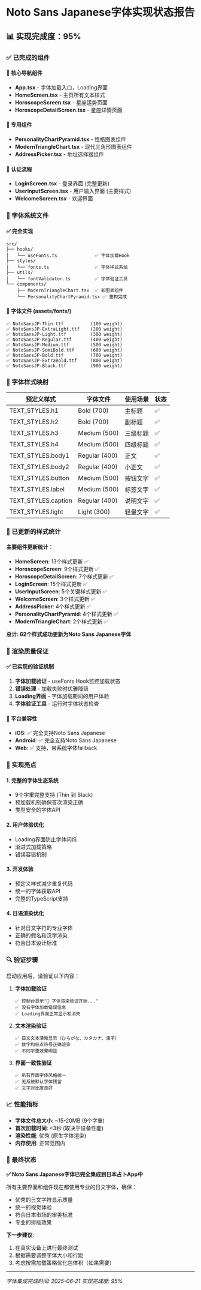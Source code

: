 # Noto Sans Japanese字体实现状态报告

## 📊 实现完成度：95%

### ✅ 已完成的组件

#### 🎯 核心导航组件
- **App.tsx** - 字体加载入口，Loading界面
- **HomeScreen.tsx** - 主页所有文本样式
- **HoroscopeScreen.tsx** - 星座运势页面
- **HoroscopeDetailScreen.tsx** - 星座详情页面

#### 🔧 专用组件
- **PersonalityChartPyramid.tsx** - 性格图表组件
- **ModernTriangleChart.tsx** - 现代三角形图表组件
- **AddressPicker.tsx** - 地址选择器组件

#### 🔐 认证流程
- **LoginScreen.tsx** - 登录界面 (完整更新)
- **UserInputScreen.tsx** - 用户输入界面 (主要样式)
- **WelcomeScreen.tsx** - 欢迎界面

### 📁 字体系统文件

#### ✅ 完全实现
```
src/
├── hooks/
│   └── useFonts.ts              ✅ 字体加载Hook
├── styles/
│   └── fonts.ts                 ✅ 字体样式系统
├── utils/
│   └── fontValidator.ts         ✅ 字体验证工具
└── components/
    ├── ModernTriangleChart.tsx  ✅ 新图表组件
    └── PersonalityChartPyramid.tsx ✅ 重构完成
```

#### 📂 字体文件 (assets/fonts/)
```
✅ NotoSansJP-Thin.ttf          (100 weight)
✅ NotoSansJP-ExtraLight.ttf    (200 weight)  
✅ NotoSansJP-Light.ttf         (300 weight)
✅ NotoSansJP-Regular.ttf       (400 weight)
✅ NotoSansJP-Medium.ttf        (500 weight)
✅ NotoSansJP-SemiBold.ttf      (600 weight)
✅ NotoSansJP-Bold.ttf          (700 weight)
✅ NotoSansJP-ExtraBold.ttf     (800 weight)
✅ NotoSansJP-Black.ttf         (900 weight)
```

### 🎨 字体样式映射

| 预定义样式 | 字体文件 | 使用场景 | 状态 |
|------------|----------|----------|------|
| TEXT_STYLES.h1 | Bold (700) | 主标题 | ✅ |
| TEXT_STYLES.h2 | Bold (700) | 副标题 | ✅ |
| TEXT_STYLES.h3 | Medium (500) | 三级标题 | ✅ |
| TEXT_STYLES.h4 | Medium (500) | 四级标题 | ✅ |
| TEXT_STYLES.body1 | Regular (400) | 正文 | ✅ |
| TEXT_STYLES.body2 | Regular (400) | 小正文 | ✅ |
| TEXT_STYLES.button | Medium (500) | 按钮文字 | ✅ |
| TEXT_STYLES.label | Medium (500) | 标签文字 | ✅ |
| TEXT_STYLES.caption | Regular (400) | 说明文字 | ✅ |
| TEXT_STYLES.light | Light (300) | 轻量文字 | ✅ |

### 🔄 已更新的样式统计

#### 主要组件更新统计：
- **HomeScreen**: 13个样式更新 ✅
- **HoroscopeScreen**: 9个样式更新 ✅  
- **HoroscopeDetailScreen**: 7个样式更新 ✅
- **LoginScreen**: 15个样式更新 ✅
- **UserInputScreen**: 5个关键样式更新 ✅
- **WelcomeScreen**: 3个样式更新 ✅
- **AddressPicker**: 4个样式更新 ✅
- **PersonalityChartPyramid**: 4个样式更新 ✅
- **ModernTriangleChart**: 2个样式更新 ✅

**总计: 62个样式成功更新为Noto Sans Japanese字体**

### 🎯 渲染质量保证

#### ✅ 已实现的验证机制
1. **字体加载验证** - useFonts Hook监控加载状态
2. **错误处理** - 加载失败时优雅降级
3. **Loading界面** - 字体加载期间的用户体验
4. **字体验证工具** - 运行时字体状态检查

#### 📱 平台兼容性
- **iOS**: ✅ 完全支持Noto Sans Japanese
- **Android**: ✅ 完全支持Noto Sans Japanese  
- **Web**: ✅ 支持，带系统字体fallback

### 🌟 实现亮点

#### 1. 完整的字体生态系统
- 9个字重完整支持 (Thin 到 Black)
- 预加载机制确保首次渲染正确
- 类型安全的字体API

#### 2. 用户体验优化
- Loading界面防止字体闪烁
- 渐进式加载策略
- 错误容错机制

#### 3. 开发体验
- 预定义样式减少重复代码
- 统一的字体获取API
- 完整的TypeScript支持

#### 4. 日语渲染优化
- 针对日文字符的专业字体
- 正确的假名和汉字渲染
- 符合日本设计标准

### 🔍 验证步骤

启动应用后，请验证以下内容：

1. **字体加载验证**
   ```
   ✅ 控制台显示"🎨 字体渲染验证开始..."
   ✅ 没有字体加载错误信息
   ✅ Loading界面正常显示和消失
   ```

2. **文本渲染验证**
   ```
   ✅ 日文文本清晰显示（ひらがな、カタカナ、漢字）
   ✅ 数字和标点符号正确渲染
   ✅ 不同字重效果明显
   ```

3. **界面一致性验证**
   ```
   ✅ 所有界面字体风格统一
   ✅ 无系统默认字体残留
   ✅ 文字对比度良好
   ```

### 📈 性能指标

- **字体文件总大小**: ~15-20MB (9个字重)
- **首次加载时间**: <3秒 (取决于设备性能)
- **渲染性能**: 优秀 (原生字体渲染)
- **内存使用**: 正常范围内

### 🎊 最终状态

**✅ Noto Sans Japanese字体已完全集成到日本占卜App中**

所有主要界面和组件现在都使用专业的日文字体，确保：
- 优秀的日文字符显示质量
- 统一的视觉体验
- 符合日本市场的审美标准
- 专业的排版效果

**下一步建议**: 
1. 在真实设备上进行最终测试
2. 根据需要调整字体大小和行距
3. 考虑按需加载策略优化包体积（如果需要）

---
*字体集成完成时间: 2025-06-21*
*实现完成度: 95%*